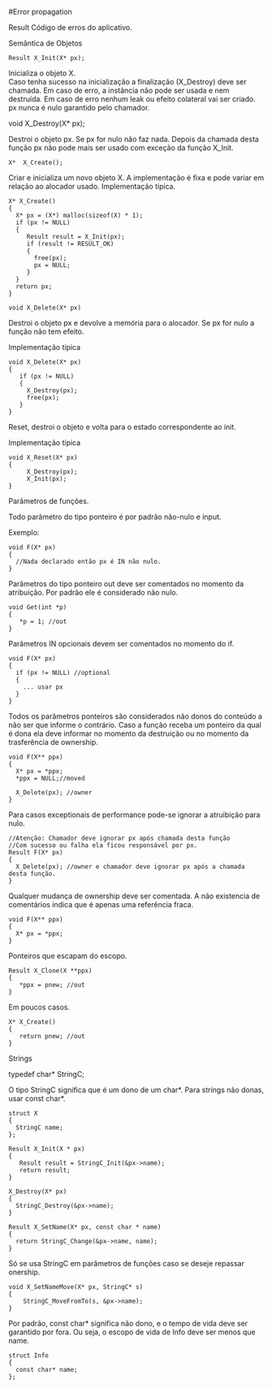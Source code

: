 

#Error propagation

Result
Código de erros do aplicativo.

Semântica de Objetos

```
Result X_Init(X* px);
```

Inicializa o objeto X.  
Caso tenha sucesso na inicialização a finalização (X_Destroy) deve ser chamada. 
Em caso de erro, a instância não pode ser usada e nem destruída. 
Em caso de erro nenhum leak ou efeito colateral vai ser criado.
px nunca é nulo garantido pelo chamador.

void X_Destroy(X* px);

Destroi o objeto px. Se px for nulo não faz nada.
Depois da chamada desta função px não pode mais ser usado com exceção da função X_Init.
```
X*  X_Create();
```
Criar e inicializa um novo objeto X. A implementação é fixa e pode variar em relação ao alocador usado.
Implementação típica.
```
X* X_Create()
{
  X* px = (X*) malloc(sizeof(X) * 1);
  if (px != NULL)
  {
     Result result = X_Init(px);
     if (result != RESULT_OK)
     {
       free(px);
       px = NULL;
     }
  }
  return px;
}
```

```
void X_Delete(X* px)
```

Destroi o objeto px e devolve a memória para o alocador.
Se px for nulo a função não tem efeito.

Implementação típica

```
void X_Delete(X* px)
{
   if (px != NULL)
   {
     X_Destroy(px);
     free(px);
   }
}
```

Reset, destroi o objeto e volta para o estado correspondente ao init.

Implementação típica
```
void X_Reset(X* px)
{
     X_Destroy(px);
     X_Init(px);
}
```



Parâmetros de funções.

Todo parâmetro do tipo ponteiro é por padrão não-nulo e input.

Exemplo:

```
void F(X* px)
{
  //Nada declarado então px é IN não nulo.
}
```

Parâmetros do tipo ponteiro out deve ser comentados no momento da atribuição. 
Por padrão ele é considerado não nulo.
```
void Get(int *p)
{
   *p = 1; //out
}
```

Parâmetros IN opcionais devem ser comentados no momento do if.

```
void F(X* px)
{
  if (px != NULL) //optional
  {
    ... usar px
  }
}
```

Todos os parâmetros ponteiros são considerados não donos do conteúdo a não ser que informe o contrário.
Caso a função receba um ponteiro da qual é dona ela deve informar no momento da destruição ou no momento da trasferência de ownership.



```
void F(X** ppx)
{
  X* px = *ppx;
  *ppx = NULL;//moved

  X_Delete(px); //owner
}
```


Para casos exceptionais de performance pode-se ignorar a atruibição para nulo.

```
//Atenção: Chamador deve ignorar px após chamada desta função
//Com sucesso ou falha ela ficou responsável por px.
Result F(X* px)
{
  X_Delete(px); //owner e chamador deve ignorar px após a chamada desta função.
}
```

Qualquer mudança de ownership deve ser comentada. A não existencia de comentários indica que é apenas uma referência fraca.

```
void F(X** ppx)
{
  X* px = *ppx;
}
```

Ponteiros que escapam do escopo.

```
Result X_Clone(X **ppx)
{
   *ppx = pnew; //out
}
````

Em poucos casos.
```
X* X_Create()
{
   return pnew; //out
}
````




Strings

typedef char* StringC;

O tipo StringC significa que é um dono de um char*.
Para strings não donas, usar const char*.

```
struct X
{
  StringC name;
};

Result X_Init(X * px)
{
   Result result = StringC_Init(&px->name);
   return result;
}

X_Destroy(X* px)
{
  StringC_Destroy(&px->name);
}

Result X_SetName(X* px, const char * name)
{
  return StringC_Change(&px->name, name);
}
```



Só se usa StringC em parâmetros de funções caso se deseje repassar onership.

```
void X_SetNameMove(X* px, StringC* s)
{
    StringC_MoveFromTo(s, &px->name);
}
```

Por padrão, const char* significa não dono, e o tempo de vida deve ser garantido por fora.
Ou seja, o escopo de vida de Info deve ser menos que name.
```
struct Info
{
  const char* name;
};
```












